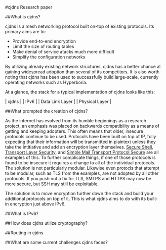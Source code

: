 #cjdns Research paper

##What is cjdns?

cjdns is a mesh networking protocol built on-top of existing protocols. Its primary aims are to:

* Provide end-to-end encryption
* Limit the size of routing tables
* Make denial of service atacks much more difficult
* Simplify the configuration networks

By utilizing already existing network structures, cjdns has a better chance at gaining widespread adoption than several of its competitors. It is also worth noting that cjdns has been used to successfully build large-scale, currently operating networks such as Hyperboria.

At a glance, the stack for a typical implementation of cjdns looks like this:

| cjdns |
| IPv6  |
| Data Link Layer |
| Physical Layer |

##What prompted the creation of cjdns?

As the internet has evolved from its humble beginnings as a research project, an emphasis was placed on backwards compatibility as a means of getting and keeping adopters. This often means that older, insecure protocols continue to be used. Protocols have been built on top of IP, fully expecting that their information will be transmitted in plaintext unless they take the intitiative and add an encryption layer themselves. [Secure Shell](https://tools.ietf.org/html/rfc4253), [Transport Layer Security](https://tools.ietf.org/html/rfc5246), and [Simple Mail Transport Protocol Secure](https://www.ietf.org/rfc/rfc3207.txt) are all examples of this. To further complicate things, if one of those protocols is found to be insecure it requires a change to all of the individual protocols. The solution is not particularly modular. Likewise even protocls that attempt to be modular, such as TLS from the examples, are not adopted by all other protocols. If you push out a fix for TLS, SMTPS and HTTPS may now be more secure, but SSH may still be exploitable.

The solution is to move encryption further down the stack and build your additional protocols on top of it. This is what cjdns aims to do with its built-in encryption just above IPv6.

##What is IPv6?

##How does cjdns utilize cryptography?

##Routing in cjdns

##What are some current challenges cjdns faces? 
